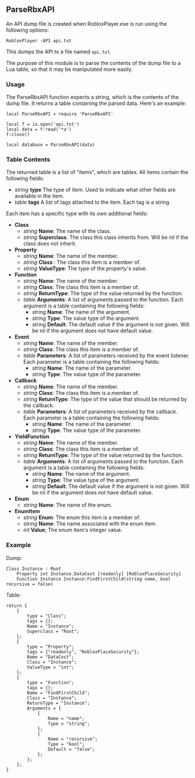 ## ParseRbxAPI

An API dump file is created when RobloxPlayer.exe is run using the following options:

    RobloxPlayer -API api.txt

This dumps the API to a file named `api.txt`.

The purpose of this module is to parse the contents of the dump file to a Lua table, so that it may be manipulated more easily.


### Usage

The ParseRbxAPI function expects a string, which is the contents of the dump file.
It returns a table containing the parsed data. Here's an example:

    local ParseRbxAPI = require 'ParseRbxAPI'

    local f = io.open('api.txt')
    local data = f:read('*a')
    f:close()

    local database = ParseRbxAPI(data)


### Table Contents

The returned table is a list of "items", which are tables. All items contain the following fields:
- *string* **type**  The type of item. Used to indicate what other fields are available in the item.
- *table* **tags**   A list of tags attached to the item. Each tag is a string.

Each item has a specific type with its own additional fields:

- **Class**
	- *string* **Name**:         The name of the class.
	- *string* **Superclass**:   The class this class inherits from. Will be nil if the class does not inherit.
- **Property**
	- *string* **Name**:         The name of the member.
	- *string* **Class** :       The class this item is a member of.
	- *string* **ValueType**:    The type of the property's value.
- **Function**
	- *string* **Name**:         The name of the member.
	- *string* **Class**:        The class this item is a member of.
	- *string* **ReturnType**:   The type of the value returned by the function.
	- *table* **Arguments**:     A list of arguments passed to the function. Each argument is a table containing the following fields:
		- *string* **Name**:     The name of the argument.
		- *string* **Type**:     The value type of the argument.
		- *string* **Default**:  The default value if the argument is not given. Will be nil if the argument does not have default value.
- **Event**
	- *string* **Name**:         The name of the member.
	- *string* **Class**:        The class this item is a member of.
	- *table* **Parameters**:    A list of parameters received by the event listener. Each parameter is a table containing the following fields:
		- *string* **Name**:     The name of the parameter.
		- *string* **Type**:     The value type of the parameter.
- **Callback**
	- *string* **Name**:         The name of the member.
	- *string* **Class**:        The class this item is a member of.
	- *string* **ReturnType**:   The type of the value that should be returned by the callback.
	- *table* **Parameters**:    A list of parameters received by the callback. Each parameter is a table containing the following fields:
		- *string* **Name**:     The name of the parameter.
		- *string* **Type**:     The value type of the parameter.
- **YieldFunction**
	- *string* **Name**:         The name of the member.
	- *string* **Class**:        The class this item is a member of.
	- *string* **ReturnType**:   The type of the value returned by the function.
	- *table* **Arguments**:     A list of arguments passed to the function. Each argument is a table containing the following fields:
		- *string* **Name**:     The name of the argument.
		- *string* **Type**:     The value type of the argument.
		- *string* **Default**:  The default value if the argument is not given. Will be nil if the argument does not have default value.
- **Enum**
	- *string* **Name**:         The name of the enum.
- **EnumItem**
	- *string* **Enum**:         The enum this item is a member of.
	- *string* **Name**:         The name associated with the enum item.
	- *int* **Value**;           The enum item's integer value.


### Example

Dump:

    Class Instance : Root
    	Property int Instance.DataCost [readonly] [RobloxPlaceSecurity]
    	Function Instance Instance:FindFirstChild(string name, bool recursive = false)

Table:

    return {
    	{
    		type = "Class";
    		tags = {};
    		Name = "Instance";
    		Superclass = "Root";
    	};
    	{
    		type = "Property";
    		tags = {"readonly", "RobloxPlaceSecurity"};
    		Name = "DataCost";
    		Class = "Instance";
    		ValueType = "int";
    	};
    	{
    		type = "Function";
    		tags = {};
    		Name = "FindFirstChild";
    		Class = "Instance";
    		ReturnType = "Instance";
    		Arguments = {
    			{
    				Name = "name";
    				Type = "string";
    			};
    			{
    				Name = "recursive";
    				Type = "bool";
    				Default = "false";
    			};
    		};
    	};
    }
